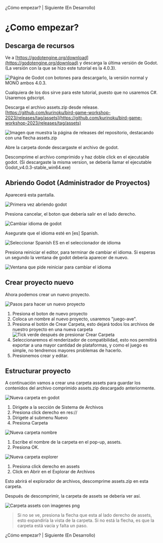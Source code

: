 
¿Cómo empezar? | Siguiente (En Desarrollo)

# ¿Como empezar?

## Descarga de recursos

Ve a [https://godotengine.org/download](https://godotengine.org/download) y descarga la última versión de Godot. (La versión con la que se hizo este tutorial es la 4.0.3).

![Página de Godot con botones para descargarlo, la versión normal y MONO ambos 4.0.3.](../assets/000-godot-download.png)

Cualquiera de los dos sirve para este tutorial, puesto que no usaremos C#. Usaremos gdscript.

Descarga el archivo assets.zip desde release. [https://github.com/kurinoku/bird-game-workshop-2023/releases/tag/assets](https://github.com/kurinoku/bird-game-workshop-2023/releases/tag/assets)

![Imagen que muestra la página de releases del repositorio, destacando con una flecha assets.zip](../assets/001-assets-download.png)

Abre la carpeta donde descargaste el archivo de godot. 

Descomprime el archivo comprimido y haz doble click en el ejecutable godot.
(Si descargaste la misma version, se debería llamar el ejecutable Godot_v4.0.3-stable_win64.exe)

## Abriendo Godot (Administrador de Proyectos)

Aparecerá esta pantalla.

![Primera vez abriendo godot](../assets/002-first-open-godot.png)

Presiona cancelar, el boton que debería salir en el lado derecho.

![Cambiar idioma de godot](../assets/003-open-lang.png)

Asegurate que el idioma esté en [es] Spanish.

![Seleccionar Spanish ES en el seleccionador de idioma](../assets/004-select-lang.png)

Presiona reiniciar el editor, para terminar de cambiar el idioma. Si esperas un segundo la ventana de godot debería aparecer de nuevo.

![Ventana que pide reiniciar para cambiar el idioma](../assets/005-restart-after-lang.png)

## Crear proyecto nuevo

Ahora podemos crear un nuevo proyecto.

![Pasos para hacer un nuevo proyecto](../assets/006-new-project.png)

1. Presiona el boton de nuevo proyecto
2. Coloca un nombre al nuevo proyecto, usaremos "juego-ave".
3. Presiona el botón de Crear Carpeta, esto dejará todos los archivos de nuestro proyecto en una nueva carpeta
![Tick verde después de presionar Crear Carpeta](../assets/007-green-tick-after-new-folder.png)
4. Seleccionaremos el renderizador de compatibilidad, esto nos permitirá exportar a una mayor cantidad de plataformas, y como el juego es simple, no tendremos mayores problemas de hacerlo.
5. Presionemos crear y editar.

## Estructurar proyecto

A continuación vamos a crear una carpeta assets para guardar los contenidos del archivo comprimido assets.zip descargado anteriormente.

![Nueva carpeta en godot](../assets/010-new-folder-first-time-fs.png)

1. Dirigete a la sección de Sistema de Archivos
2. Presiona click derecho en res://
3. Dirigete al submenu Nuevo
4. Presiona Carpeta
   
![Nueva carpeta nombre](../assets/011-new-folder-first-time-save.png)
1. Escribe el nombre de la carpeta en el pop-up, assets.
2. Presiona OK.

![Nueva carpeta explorer](../assets/012-new-folder-assets-explorer.png)
1. Presiona click derecho en assets
2. Click en Abrir en el Explorar de Archivos

Esto abrirá el explorador de archivos, descomprime assets.zip en esta carpeta.

Después de descomprimir, la carpeta de assets se debería ver así.

![Carpeta assets con imagenes png](../assets/013-after-decompress-assets-folder-in-fs.png)

> Si no se ve, presiona la flecha que esta al lado derecho de assets, esto expandiría la vista de la carpeta. Si no está la flecha, es que la carpeta está vacía y falta un paso.


¿Cómo empezar? | Siguiente (En Desarrollo)

